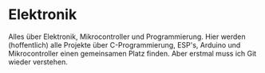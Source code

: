 # Elektronik
Alles über Elektronik, Mikrocontroller und Programmierung.
Hier werden (hoffentlich) alle Projekte über C-Programmierung, ESP's, Arduino und Mikrocontroller einen gemeinsamen Platz finden.
Aber erstmal muss ich Git wieder verstehen.
